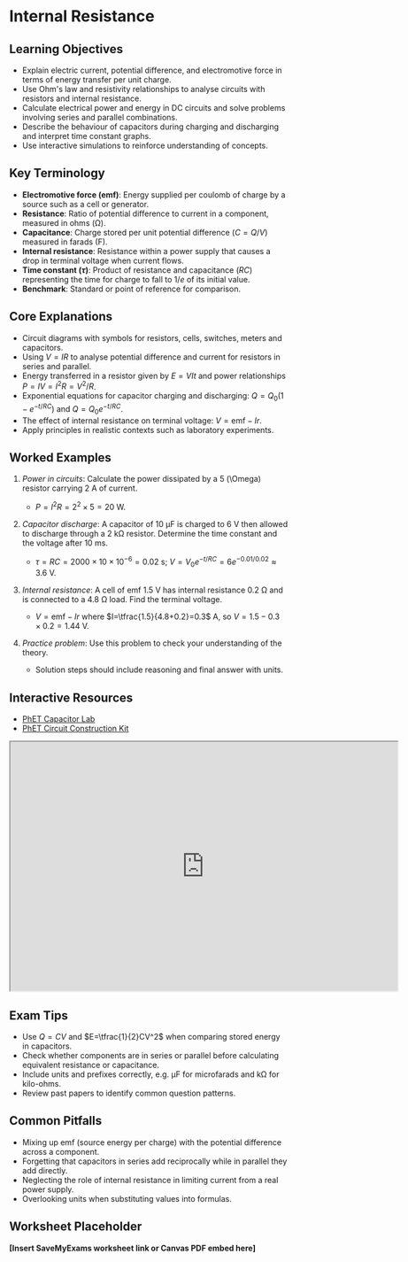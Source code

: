 # Internal Resistance

## Learning Objectives
- Explain electric current, potential difference, and electromotive force in terms of energy transfer per unit charge.
- Use Ohm's law and resistivity relationships to analyse circuits with resistors and internal resistance.
- Calculate electrical power and energy in DC circuits and solve problems involving series and parallel combinations.
- Describe the behaviour of capacitors during charging and discharging and interpret time constant graphs.
- Use interactive simulations to reinforce understanding of concepts.

## Key Terminology
- **Electromotive force (emf)**: Energy supplied per coulomb of charge by a source such as a cell or generator.
- **Resistance**: Ratio of potential difference to current in a component, measured in ohms (Ω).
- **Capacitance**: Charge stored per unit potential difference ($C=Q/V$) measured in farads (F).
- **Internal resistance**: Resistance within a power supply that causes a drop in terminal voltage when current flows.
- **Time constant ($\tau$)**: Product of resistance and capacitance ($RC$) representing the time for charge to fall to $1/e$ of its initial value.
- **Benchmark**: Standard or point of reference for comparison.

## Core Explanations
- Circuit diagrams with symbols for resistors, cells, switches, meters and capacitors.
- Using $V=IR$ to analyse potential difference and current for resistors in series and parallel.
- Energy transferred in a resistor given by $E=VIt$ and power relationships $P=IV=I^2R=V^2/R$.
- Exponential equations for capacitor charging and discharging: $Q=Q_0(1-e^{-t/RC})$ and $Q=Q_0e^{-t/RC}$.
- The effect of internal resistance on terminal voltage: $V=\text{emf}-Ir$.
- Apply principles in realistic contexts such as laboratory experiments.

## Worked Examples
1. *Power in circuits*: Calculate the power dissipated by a 5 \(\Omega\) resistor carrying 2 A of current.
   - $P=I^2R=2^2\times5=20$ W.
2. *Capacitor discharge*: A capacitor of 10 μF is charged to 6 V then allowed to discharge through a 2 kΩ resistor. Determine the time constant and the voltage after 10 ms.
   - $\tau=RC=2000\times10\times10^{-6}=0.02$ s; $V=V_0e^{-t/RC}=6e^{-0.01/0.02}\approx3.6$ V.
3. *Internal resistance*: A cell of emf 1.5 V has internal resistance 0.2 Ω and is connected to a 4.8 Ω load. Find the terminal voltage.
   - $V=\text{emf}-Ir$ where $I=\tfrac{1.5}{4.8+0.2}=0.3$ A, so $V=1.5-0.3\times0.2=1.44$ V.

4. *Practice problem*: Use this problem to check your understanding of the theory.
   - Solution steps should include reasoning and final answer with units.
## Interactive Resources
- [PhET Capacitor Lab](https://phet.colorado.edu/en/simulation/capacitor-lab)
- [PhET Circuit Construction Kit](https://phet.colorado.edu/en/simulation/circuit-construction-kit-dc)
<iframe src="https://phet.colorado.edu/sims/html/ohms-law/latest/ohms-law_en.html" width="700" height="450" title="Interactive simulation" loading="lazy"></iframe>

## Exam Tips
- Use $Q=CV$ and $E=\tfrac{1}{2}CV^2$ when comparing stored energy in capacitors.
- Check whether components are in series or parallel before calculating equivalent resistance or capacitance.
- Include units and prefixes correctly, e.g. μF for microfarads and kΩ for kilo-ohms.
- Review past papers to identify common question patterns.

## Common Pitfalls
- Mixing up emf (source energy per charge) with the potential difference across a component.
- Forgetting that capacitors in series add reciprocally while in parallel they add directly.
- Neglecting the role of internal resistance in limiting current from a real power supply.
- Overlooking units when substituting values into formulas.

## Worksheet Placeholder
**[Insert SaveMyExams worksheet link or Canvas PDF embed here]**
